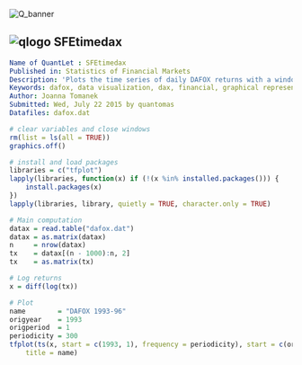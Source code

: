 
![Q_banner](https://github.com/QuantLet/Styleguide-and-Validation-procedure/blob/master/pictures/banner.png)

## ![qlogo](https://github.com/QuantLet/Styleguide-and-Validation-procedure/blob/master/pictures/qloqo.png) **SFEtimedax**

```yaml
Name of QuantLet : SFEtimedax 
Published in: Statistics of Financial Markets
Description: 'Plots the time series of daily DAFOX returns with a window from 1993 to 1996.'
Keywords: dafox, data visualization, dax, financial, graphical representation, log-returns, plot, returns, time-series, visualization
Author: Joanna Tomanek
Submitted: Wed, July 22 2015 by quantomas
Datafiles: dafox.dat
```


```r
# clear variables and close windows
rm(list = ls(all = TRUE))
graphics.off()

# install and load packages
libraries = c("tfplot")
lapply(libraries, function(x) if (!(x %in% installed.packages())) {
    install.packages(x)
})
lapply(libraries, library, quietly = TRUE, character.only = TRUE)

# Main computation
datax = read.table("dafox.dat")
datax = as.matrix(datax)
n     = nrow(datax)
tx    = datax[(n - 1000):n, 2]
tx    = as.matrix(tx)

# Log returns
x = diff(log(tx))  

# Plot
name        = "DAFOX 1993-96"
origyear    = 1993
origperiod  = 1
periodicity = 300
tfplot(ts(x, start = c(1993, 1), frequency = periodicity), start = c(origyear, origperiod), 
    title = name)  

```
